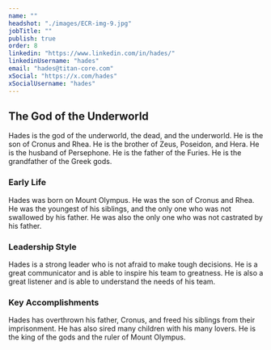 ```yaml
---
name: ""
headshot: "./images/ECR-img-9.jpg"
jobTitle: ""
publish: true
order: 8
linkedin: "https://www.linkedin.com/in/hades/"
linkedinUsername: "hades"
email: "hades@titan-core.com"
xSocial: "https://x.com/hades"
xSocialUsername: "hades"
---
```

## The God of the Underworld
Hades is the god of the underworld, the dead, and the underworld. He is the son of Cronus and Rhea. He is the brother of Zeus, Poseidon, and Hera. He is the husband of Persephone. He is the father of the Furies. He is the grandfather of the Greek gods.

### Early Life

Hades was born on Mount Olympus. He was the son of Cronus and Rhea. He was the youngest of his siblings, and the only one who was not swallowed by his father. He was also the only one who was not castrated by his father.

### Leadership Style

Hades is a strong leader who is not afraid to make tough decisions. He is a great communicator and is able to inspire his team to greatness. He is also a great listener and is able to understand the needs of his team.

### Key Accomplishments

Hades has overthrown his father, Cronus, and freed his siblings from their imprisonment. He has also sired many children with his many lovers. He is the king of the gods and the ruler of Mount Olympus.

